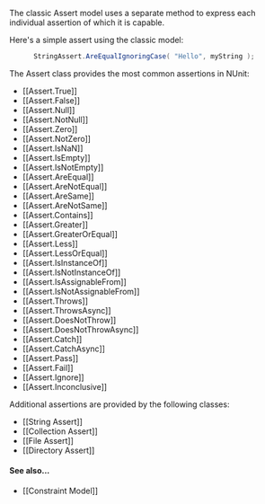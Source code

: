 The classic Assert model uses a separate method to express each 
individual assertion of which it is capable.
   
Here's a simple assert using the classic model:

```C#
      StringAssert.AreEqualIgnoringCase( "Hello", myString );
```
   
The Assert class provides the most common assertions in NUnit:
 * [[Assert.True]]
 * [[Assert.False]]
 * [[Assert.Null]]
 * [[Assert.NotNull]]
 * [[Assert.Zero]]
 * [[Assert.NotZero]]
 * [[Assert.IsNaN]]
 * [[Assert.IsEmpty]]
 * [[Assert.IsNotEmpty]]
 * [[Assert.AreEqual]]
 * [[Assert.AreNotEqual]]
 * [[Assert.AreSame]]
 * [[Assert.AreNotSame]]
 * [[Assert.Contains]]
 * [[Assert.Greater]]
 * [[Assert.GreaterOrEqual]]
 * [[Assert.Less]]
 * [[Assert.LessOrEqual]]
 * [[Assert.IsInstanceOf]]
 * [[Assert.IsNotInstanceOf]]
 * [[Assert.IsAssignableFrom]]
 * [[Assert.IsNotAssignableFrom]]
 * [[Assert.Throws]]
 * [[Assert.ThrowsAsync]]
 * [[Assert.DoesNotThrow]]
 * [[Assert.DoesNotThrowAsync]]
 * [[Assert.Catch]]
 * [[Assert.CatchAsync]]
 * [[Assert.Pass]]
 * [[Assert.Fail]]
 * [[Assert.Ignore]]
 * [[Assert.Inconclusive]]
 
Additional assertions are provided by the following classes:
 * [[String Assert]]
 * [[Collection Assert]]
 * [[File Assert]]
 * [[Directory Assert]]

#### See also... 
 * [[Constraint Model]]
